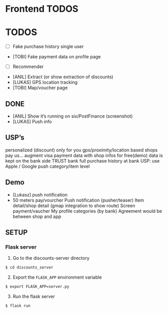 # Frontend TODOS

# TODOS
- [ ] Fake purchase history single user
- [TOBI] Fake payment data on profile page
- [ ] Recommender
- [ANIL] Extract (or show extraction of discounts)
- [LUKAS] GPS location tracking
- [TOBI] Map/voucher page

## DONE
- [ANIL] Show it’s running on six/PostFinance
(screenshot)
- [LUKAS] Push info

## USP’s
personalized (discount) only for you
gps/proximity/location based
shops pay us…
augment visa payment data with shop infos
for free(demo)
data is kept on the bank side
TRUST bank
full purchase history at bank
USP: use Apple / Google push
category/item level

## Demo
- [Lukasz] push notification
- 50 meters
pay/vourcher
Push notification (pusher/teaser)
Item detail/shop detail (gmap integration to show route)
Screen payment/vaucher
My profile
categories (by bank)
Agreement would be between shop and app

## SETUP
### Flask server

1. Go to the discounts-server directory
```bash
$ cd discounts_server
```
2. Export the `FLASK_APP` environment variable
```bash
$ export FLASK_APP=server.py 
```
3. Run the flask server
```bash
$ flask run 
```
